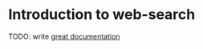 # Introduction to web-search

TODO: write [great documentation](http://jacobian.org/writing/what-to-write/)
